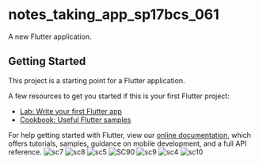 # notes_taking_app_sp17bcs_061

A new Flutter application.

## Getting Started

This project is a starting point for a Flutter application.

A few resources to get you started if this is your first Flutter project:

- [Lab: Write your first Flutter app](https://flutter.dev/docs/get-started/codelab)
- [Cookbook: Useful Flutter samples](https://flutter.dev/docs/cookbook)

For help getting started with Flutter, view our
[online documentation](https://flutter.dev/docs), which offers tutorials,
samples, guidance on mobile development, and a full API reference.
![sc7](https://user-images.githubusercontent.com/72099635/104084702-3e971880-526b-11eb-8bf2-38d8cace89df.PNG)
![sc8](https://user-images.githubusercontent.com/72099635/104084706-435bcc80-526b-11eb-9b31-d406d7593e10.PNG)
![sc5](https://user-images.githubusercontent.com/72099635/104084708-48b91700-526b-11eb-8eb9-be4b5993be4e.PNG)
![SC90](https://user-images.githubusercontent.com/72099635/104084709-4d7dcb00-526b-11eb-8060-74210ffbeaa0.PNG)
![sc9](https://user-images.githubusercontent.com/72099635/104084713-5b335080-526b-11eb-9cc1-fbb88ab9da0c.PNG)
![sc4](https://user-images.githubusercontent.com/72099635/104084717-5f5f6e00-526b-11eb-8bf3-b765c61c58c5.PNG)
![sc10](https://user-images.githubusercontent.com/72099635/104084720-64242200-526b-11eb-94dd-99d92994089c.PNG)
